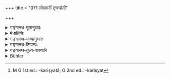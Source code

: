 +++
title = "071 लोष्ठमर्दी तृणच्छेदी"

+++

<details><summary>गङ्गानथ-मूलानुवादः</summary>

A man who crushes clods, cuts grass or bites his nails, quickly goes to perdition; so also the back-biter and the unclean man.—(71)
</details>

<details><summary>मेधातिथिः</summary>

अस्माद् एव केवलाल् **लोष्ठ**ग्रहणात् पूर्वोक्तमृल्लोष्ठम् इति षष्ठीसमासो विज्ञायते । उभयप्राधान्ये हि मृद्ग्रहणं लोष्ठ इव अत्राकरिष्यत[^१५१] । तस्यैव हस्तेन सुमर्दत्वात् प्राप्तः पर्युदासः । सुधायास् तु काठिन्याद् यत्नसाध्यं मर्दनम्, तन् नैवासति प्रयोजने प्राप्तम् । मृल्लोष्ठमर्दनं तु हस्तेन पुरुषाणां स्वभावतः केषांचित् प्राप्नोति । तस्य पर्युदासः । 


[^१५१]:
     M G 1st ed.: -kariṣyatā; G 2nd ed.: -kariṣyat

- **तृणच्छेदी** प्रकृतः । दन्तैर् नखान् खादति । **सूचकः** पिशुनः कर्णेजपः । यः परस्य दोषान् असतः सतो वा परोक्षं व्याख्यापयति । **अशुचिर्** उक्तार्थः । **विनाशम् आशु व्रजति** । न यथान्यानि वैदिकान्य् अनियतकालानि फलानि एवम् एतत्, किं तर्हि इहैव जन्मनि अचिराद् धनादिना वियोगो **विनाशः** ॥ ४.७१ ॥
</details>

<details><summary>गङ्गानथ-भाष्यानुवादः</summary>

It is in view of the word ‘*loṣṭha*,’ ‘clod,’ being used here by itself that the compound ‘*mṛlloṣṭha*’ of the preceding verse has been taken as a *Tatpuruṣa* compound; for, if both ‘*mṛt*’ and ‘*loṣṭha*’ were meant (and the compound were a *Dvandva* one) then, in the present verse also, ‘*mṛt*’ would have been mentioned in the same manner as ‘*loṣṭha*.’ Since clods are capable of being easily crushed, people are likely to do it; hence it becomes necessary to forbid it. As for lime-mortar, its crushing requires great effort, and hence people are not likely to do it needlessly. As for the crushing of earth-clods, on the other hand, some people are inclined, by their very nature, to do it; hence its prohibition.

‘*Who cuts grass*’—as mentioned in the preceding verse.

‘*He who bites his nails*’—with his teeth.

‘*Sūcakaḥ*’—the informer, the back-biter; he who describes, behind his back, the defects, real or unreal, of another person.

‘*Unclean*’—already explained.

‘*Quickly goes to perdition*.’—Other Vedic acts are uncertain regarding the time at which their results appear; but the act here mentioned is not so; its result appears ‘*quickly*’—in this very life—in the shape of the loss of wealth, &c., which is what is meant here by ‘*perdition*.’
</details>

<details><summary>गङ्गानथ-टिप्पन्यः</summary>

This verse is quoted in *Aparārka* (p. 183),—and again on (p. 253), as
lending support to the idea that the man himself becomes ‘unclean’ by
dealing with ‘unclean things.’
</details>

<details><summary>गङ्गानथ-तुल्य-वाक्यानि</summary>

**(verses 4.70-71)  
**

See Comparative notes for [Verse
4.70].
</details>

<details><summary>Bühler</summary>

071	A man who crushes clods, tears off grass, or bites his nails, goes soon to perdition, likewise an informer and he who neglects (the rules of) purification.
</details>
